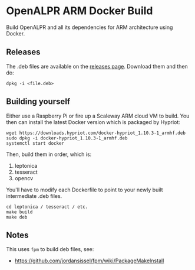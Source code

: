 # OpenALPR ARM Docker Build

Build OpenALPR and all its dependencies for ARM architecture using Docker.


## Releases

The .deb files are available on the [releases page](https://github.com/marktheunissen/lpr-deps/releases). Download them and then do:

    dpkg -i <file.deb>


## Building yourself

Either use a Raspberry Pi or fire up a Scaleway ARM cloud VM to build. You then can install the latest Docker version which is packaged by Hypriot:

    wget https://downloads.hypriot.com/docker-hypriot_1.10.3-1_armhf.deb
    sudo dpkg -i docker-hypriot_1.10.3-1_armhf.deb
    systemctl start docker

Then, build them in order, which is:

1. leptonica
2. tesseract
3. opencv

You'll have to modify each Dockerfile to point to your newly built intermediate .deb files.

    cd leptonica / tesseract / etc.
    make build
    make deb


## Notes

This uses `fpm` to build deb files, see:

- https://github.com/jordansissel/fpm/wiki/PackageMakeInstall
